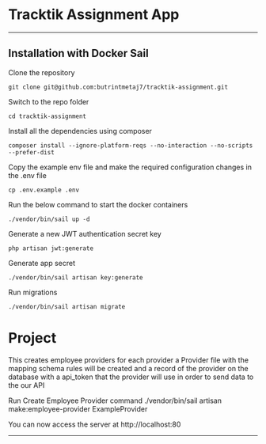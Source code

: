 # Tracktik Assignment App

----------

## Installation with Docker Sail

Clone the repository

    git clone git@github.com:butrintmetaj7/tracktik-assignment.git

Switch to the repo folder

    cd tracktik-assignment

Install all the dependencies using composer

    composer install --ignore-platform-reqs --no-interaction --no-scripts --prefer-dist

Copy the example env file and make the required configuration changes in the .env file

    cp .env.example .env

Run the below command to start the docker containers

    ./vendor/bin/sail up -d

Generate a new JWT authentication secret key

    php artisan jwt:generate

Generate app secret
    
    ./vendor/bin/sail artisan key:generate

Run migrations

    ./vendor/bin/sail artisan migrate


# Project 

This creates employee providers for each provider a Provider file with the mapping schema rules will be created and a record of the provider on the database with a api_token that the provider will use in order to send data to the our API

Run Create Employee Provider command
    ./vendor/bin/sail artisan make:employee-provider ExampleProvider

You can now access the server at http://localhost:80

----------
